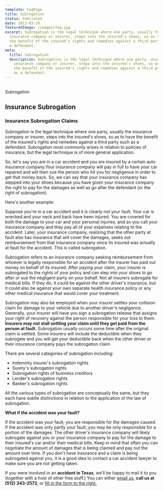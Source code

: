 ```yaml
---
template: FaqPage
title: Subrogation
status: Published
date: 2011-03-29
featuredImage: /images/faq.jpg
excerpt: Subrogation is the legal technique where one party, usually the
  insurance company or insurer, steps into the insured's shoes, so as to have
  the benefit of the insured's rights and remedies against a third party such as
  a defendant.
meta:
  title: Subrogation
  description: Subrogation is the legal technique where one party, usually the
    insurance company or insurer, steps into the insured's shoes, so as to have
    the benefit of the insured's rights and remedies against a third party such
    as a defendant.
---
```

<!--StartFragment-->

\
Subrogation

<!--EndFragment-->

<!--StartFragment-->

## Insurance Subrogation

### Insurance Subrogation Claims

Subrogation is the legal technique where one party, usually the insurance company or insurer, steps into the insured's shoes, so as to have the benefit of the insured's rights and remedies against a third party such as a defendant. Subrogation most commonly arises in relation to policies of insurance, but the legal technique is of more general application.

So, let's say you are in a car accident and you are insured by a certain auto insurance company.Your insurance company will pay in full to have your car repaired and will then sue the person who hit you for negligence in order to get that money back. So, we can say that your insurance company has stepped into your shoes because you have given your insurance company the right to pay for the damages as well as go after the defendant (or the right of subrogation).

Here's another example:

Suppose you're in a car accident and it is clearly not your fault. Your car is wrecked and your neck and back have been injured. You are covered for both the damage to your car and your personal injuries, and so you call your insurance company and they pay all of your expenses relating to the accident. Later, your insurance company, realizing that the other party at fault also has insurance that will cover the damages, seeks out reimbursement from that insurance company since its insured was actually at fault for the accident. This is called subrogation.

Subrogation refers to an insurance company seeking reimbursement from whoever is legally responsible for an accident after the insurer has paid out money on behalf of its insured. After paying your claim, your insurer is subrogated to the rights of your policy and can step into your shoes to go after or sue the negligent party on your behalf. Not all insurers subrogate for medical bills. If they do, it could be against the other driver's insurance, but it could also be against your own separate health insurance policy or any other medical insurance that would cover your treatment.

Subrogation may also be employed when your insurer settles your collision claim for damage to your vehicle due to another driver's negligence. Generally, your insurer will have you sign a subrogation release that assigns your right of recovery against the person responsible for your loss to them. **Insurers may not stall settling your claim until they get paid from the person at fault.** Subrogation usually occurs some time after the original claim is settled. Some insurers will include the deductible when they subrogate and you will get your deductible back when the other driver or their insurance company pays the subrogation claim.

There are several categories of subrogation including:

* Indemnity insurer's subrogation rights
* Surety's subrogation rights
* Subrogation rights of business creditors
* Lender's subrogation rights
* Banker's subrogation rights

All the various types of subrogation are conceptually the same, but they each have subtle distinctions in relation to the application of the law of subrogation.

**What if the accident was your fault?**

If the accident was your fault, you are responsible for the damages caused. If the accident was only partly your fault, you may be only responsible for a portion of the damages. The other driver's insurance company will likely subrogate against you or your insurance company to pay for the damage to their insured's car and/or their medical bills. Keep in mind that often you can negotiate the amount of damages that is being claimed and pay out the amount over time. If you don't have insurance and a claim is being subrogated against you, it is a good idea to contact a car accident lawyer to make sure you are not getting taken.

If you were involved in an **accident in Texas**, we’ll be happy to mail it to you (together with a host of other free stuff.) You can either [email us](/contact-us/ "Contact Us"), **call us at (512) 343-2572**, or [fill in the form to the right.](/faq/subrogation/)

<!--EndFragment-->